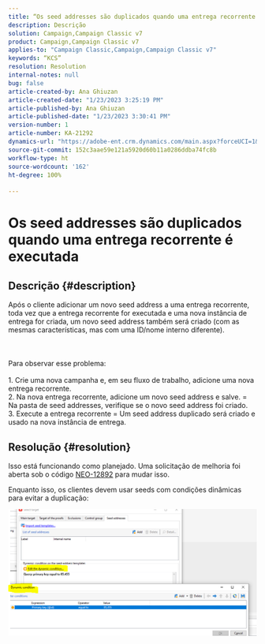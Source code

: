 ```yaml
---
title: “Os seed addresses são duplicados quando uma entrega recorrente é executada”
description: Descrição
solution: Campaign,Campaign Classic v7
product: Campaign,Campaign Classic v7
applies-to: "Campaign Classic,Campaign,Campaign Classic v7"
keywords: “KCS”
resolution: Resolution
internal-notes: null
bug: false
article-created-by: Ana Ghiuzan
article-created-date: "1/23/2023 3:25:19 PM"
article-published-by: Ana Ghiuzan
article-published-date: "1/23/2023 3:30:41 PM"
version-number: 1
article-number: KA-21292
dynamics-url: "https://adobe-ent.crm.dynamics.com/main.aspx?forceUCI=1&pagetype=entityrecord&etn=knowledgearticle&id=04e5c81f-329b-ed11-aad1-6045bd006ce9"
source-git-commit: 152c3aae59e121a5920d60b11a0286ddba74fc8b
workflow-type: ht
source-wordcount: '162'
ht-degree: 100%

---
```


# Os seed addresses são duplicados quando uma entrega recorrente é executada

## Descrição {#description}

Após o cliente adicionar um novo seed address a uma entrega recorrente, toda vez que a entrega recorrente for executada e uma nova instância de entrega for criada, um novo seed address também será criado (com as mesmas características, mas com uma ID/nome interno diferente). <br><br> <br><br>Para observar esse problema:<br><br>1. Crie uma nova campanha e, em seu fluxo de trabalho, adicione uma nova entrega recorrente.
<br>2. Na nova entrega recorrente, adicione um novo seed address e salve. = Na pasta de seed addresses, verifique se o novo seed address foi criado.
<br>3. Execute a entrega recorrente = Um seed address duplicado será criado e usado na nova instância de entrega.

## Resolução {#resolution}


Isso está funcionando como planejado. Uma solicitação de melhoria foi aberta sob o código [NEO-12892](https://jira.corp.adobe.com/browse/NEO-12892) para mudar isso.

Enquanto isso, os clientes devem usar seeds com condições dinâmicas para evitar a duplicação:

![](assets/83cc65a7-329b-ed11-aad1-6045bd006ce9.png)
